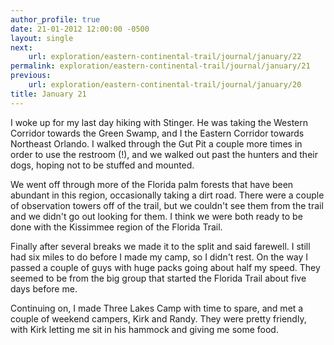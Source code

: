 ```yaml
---
author_profile: true
date: 21-01-2012 12:00:00 -0500
layout: single
next:
    url: exploration/eastern-continental-trail/journal/january/22
permalink: exploration/eastern-continental-trail/journal/january/21
previous:
    url: exploration/eastern-continental-trail/journal/january/20
title: January 21
---
```

I woke up for my last day hiking with Stinger. He was taking the Western Corridor towards the Green Swamp, and I the Eastern Corridor towards Northeast Orlando. I walked through the Gut Pit a couple more times in order to use the restroom (!), and we walked out past the hunters and their dogs, hoping not to be stuffed and mounted.

We went off through more of the Florida palm forests that have been abundant in this region, occasionally taking a dirt road. There were a couple of observation towers off of the trail, but we couldn't see them from the trail and we didn't go out looking for them. I think we were both ready to be done with the Kissimmee region of the Florida Trail.

Finally after several breaks we made it to the split and said farewell. I still had six miles to do before I made my camp, so I didn't rest. On the way I passed a couple of guys with huge packs going about half my speed. They seemed to be from the big group that started the Florida Trail about five days before me.

Continuing on, I made Three Lakes Camp with time to spare, and met a couple of weekend campers, Kirk and Randy. They were pretty friendly, with Kirk letting me sit in his hammock and giving me some food.